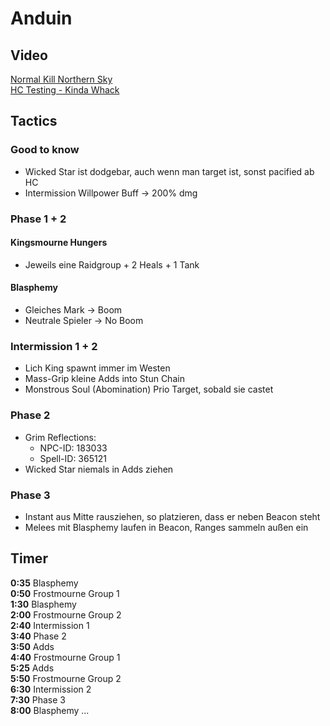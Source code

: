 # Anduin

## Video

[Normal Kill Northern Sky](https://www.twitch.tv/videos/1273585898?t=02h33m28s)\
[HC Testing - Kinda Whack](https://www.twitch.tv/videos/1261894130?t=00h58m47s)

## Tactics

### Good to know

- Wicked Star ist dodgebar, auch wenn man target ist, sonst pacified ab HC
- Intermission Willpower Buff -> 200% dmg

### Phase 1 + 2

#### Kingsmourne Hungers

- Jeweils eine Raidgroup + 2 Heals + 1 Tank

#### Blasphemy

- Gleiches Mark -> Boom
- Neutrale Spieler -> No Boom

### Intermission 1 + 2

- Lich King spawnt immer im Westen
- Mass-Grip kleine Adds into Stun Chain
- Monstrous Soul (Abomination) Prio Target, sobald sie castet

### Phase 2

- Grim Reflections:
    - NPC-ID: 183033
    - Spell-ID: 365121
- Wicked Star niemals in Adds ziehen

### Phase 3

- Instant aus Mitte rausziehen, so platzieren, dass er neben Beacon steht
- Melees mit Blasphemy laufen in Beacon, Ranges sammeln außen ein

## Timer
**0:35** Blasphemy\
**0:50** Frostmourne Group 1\
**1:30** Blasphemy\
**2:00** Frostmourne Group 2\
**2:40** Intermission 1\
**3:40** Phase 2\
**3:50** Adds\
**4:40** Frostmourne Group 1\
**5:25** Adds\
**5:50** Frostmourne Group 2\
**6:30** Intermission 2\
**7:30** Phase 3\
**8:00** Blasphemy
...